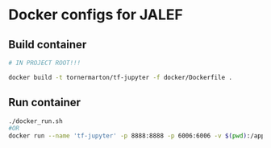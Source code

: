 # Docker configs for JALEF

## Build container

```bash
# IN PROJECT ROOT!!!

docker build -t tornermarton/tf-jupyter -f docker/Dockerfile .
```

## Run container

```bash
./docker_run.sh
#OR
docker run --name 'tf-jupyter' -p 8888:8888 -p 6006:6006 -v $(pwd):/app tornermarton/tf-jupyter
```